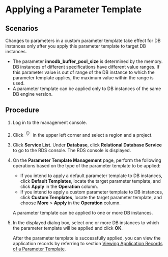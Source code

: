 # Applying a Parameter Template<a name="rds_05_0018"></a>

## **Scenarios**<a name="section732387614651"></a>

Changes to parameters in a custom parameter template take effect for DB instances only after you apply this parameter template to target DB instances.

-   The parameter  **innodb\_buffer\_pool\_size**  is determined by the memory. DB instances of different specifications have different value ranges. If this parameter value is out of range of the DB instance to which the parameter template applies, the maximum value within the range is used.
-   A parameter template can be applied only to DB instances of the same DB engine version.

## Procedure<a name="section05781558132917"></a>

1.  Log in to the management console.
2.  Click  ![](figures/region.png)  in the upper left corner and select a region and a project.
3.  Click  **Service List**. Under  **Database**, click  **Relational Database Service**  to go to the RDS console. The RDS console is displayed.
4.  On the  **Parameter Template Management**  page, perform the following operations based on the type of the parameter template to be applied:

    -   If you intend to apply a default parameter template to DB instances, click  **Default Templates**, locate the target parameter template, and click  **Apply**  in the  **Operation**  column.
    -   If you intend to apply a custom parameter template to DB instances, click  **Custom Templates**, locate the target parameter template, and choose  **More**  \>  **Apply**  in the  **Operation**  column.

    A parameter template can be applied to one or more DB instances.

5.  In the displayed dialog box, select one or more DB instances to which the parameter template will be applied and click  **OK**.

    After the parameter template is successfully applied, you can view the application records by referring to section  [Viewing Application Records of a Parameter Template](viewing-application-records-of-a-parameter-template.md).


